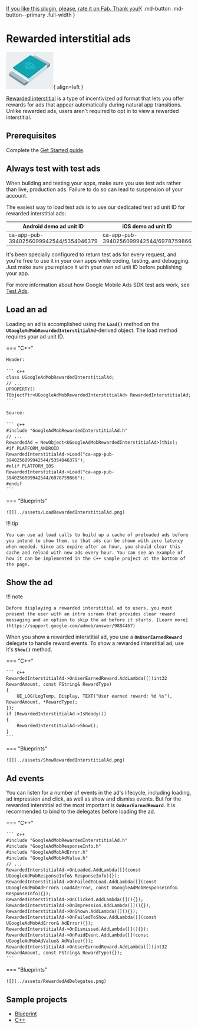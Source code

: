 [If you like this plugin, please, rate it on Fab. Thank you!](https://fab.com/s/804df971aef3){ .md-button .md-button--primary .full-width }

# Rewarded interstitial ads

![](../assets/format-rewarded-interstitial.png){ align=left }

[Rewarded interstitial](https://support.google.com/admob/answer/9884467) is a type of incentivized ad format that lets you offer rewards for ads that appear automatically during natural app transitions. Unlike rewarded ads, users aren't required to opt in to view a rewarded interstitial.

## Prerequisites

Complete the [Get Started guide](../index.md).

## Always test with test ads

When building and testing your apps, make sure you use test ads rather than live, production ads. Failure to do so can lead to suspension of your account.

The easiest way to load test ads is to use our dedicated test ad unit ID for rewarded interstitial ads:

| Android demo ad unit ID                | iOS demo ad unit ID                    |
| -------------------------------------- | -------------------------------------- |
| ca-app-pub-3940256099942544/5354046379 | ca-app-pub-3940256099942544/6978759866 |

It's been specially configured to return test ads for every request, and you're free to use it in your own apps while coding, testing, and debugging. Just make sure you replace it with your own ad unit ID before publishing your app.

For more information about how Google Mobile Ads SDK test ads work, see [Test Ads](../enable-test-ads.md).

## Load an ad

Loading an ad is accomplished using the __`Load()`__ method on the __`UGoogleAdMobRewardedInterstitialAd`__-derived object. The load method requires your ad unit ID.

=== "C++"

    Header:

    ``` c++
    class UGoogleAdMobRewardedInterstitialAd;
    // ...
    UPROPERTY()
    TObjectPtr<UGoogleAdMobRewardedInterstitialAd> RewardedInterstitialAd;
    ```

    Source:

    ``` c++
    #include "GoogleAdMobRewardedInterstitialAd.h"
    // ...
    RewardedAd = NewObject<UGoogleAdMobRewardedInterstitialAd>(this);
    #if PLATFORM_ANDROID
    RewardedInterstitialAd->Load("ca-app-pub-3940256099942544/5354046379");
    #elif PLATFORM_IOS
    RewardedInterstitialAd->Load("ca-app-pub-3940256099942544/6978759866");
    #endif
    ```

=== "Blueprints"

    ![](../assets/LoadRewardedInterstitialAd.png)

!!! tip

    You can use ad load calls to build up a cache of preloaded ads before you intend to show them, so that ads can be shown with zero latency when needed. Since ads expire after an hour, you should clear this cache and reload with new ads every hour. You can see an example of how it can be implemented in the C++ sample project at the bottom of the page.

## Show the ad

!!! note

    Before displaying a rewarded interstitial ad to users, you must present the user with an intro screen that provides clear reward messaging and an option to skip the ad before it starts. [Learn more](https://support.google.com/admob/answer/9884467)

When you show a rewarded interstitial ad, you use a __`OnUserEarnedReward`__ delegate to handle reward events. To show a rewarded interstitial ad, use it's __`Show()`__ method.

=== "C++"

    ``` c++
    RewardedInterstitialAd->OnUserEarnedReward.AddLambda([](int32 RewardAmount, const FString& RewardType)
    {
        UE_LOG(LogTemp, Display, TEXT("User earned reward: %d %s"), RewardAmount, *RewardType);
    });
    if (RewardedInterstitialAd->IsReady())
    {
        RewardedInterstitialAd->Show();
    }
    ```

=== "Blueprints"

    ![](../assets/ShowRewardedInterstitialAd.png)

## Ad events

You can listen for a number of events in the ad's lifecycle, including loading, ad impression and click, as well as show and dismiss events. But for the rewarded interstitial ad the most important is __`OnUserEarnedReward`__. It is recommended to bind to the delegates before loading the ad.

=== "C++"

    ``` c++
    #include "GoogleAdMobRewardedInterstitialAd.h"
    #include "GoogleAdMobResponseInfo.h"
    #include "GoogleAdMobAdError.h"
    #include "GoogleAdMobAdValue.h"
    // ...
    RewardedInterstitialAd->OnLoaded.AddLambda([](const UGoogleAdMobResponseInfo& ResponseInfo){});
    RewardedInterstitialAd->OnFailedToLoad.AddLambda([](const UGoogleAdMobAdError& LoadAdError, const UGoogleAdMobResponseInfo& ResponseInfo){});
    RewardedInterstitialAd->OnClicked.AddLambda([](){});
    RewardedInterstitialAd->OnImpression.AddLambda([](){});
    RewardedInterstitialAd->OnShown.AddLambda([](){});
    RewardedInterstitialAd->OnFailedToShow.AddLambda([](const UGoogleAdMobAdError& AdError){});
    RewardedInterstitialAd->OnDismissed.AddLambda([](){});
    RewardedInterstitialAd->OnPaidEvent.AddLambda([](const UGoogleAdMobAdValue& AdValue){});
    RewardedInterstitialAd->OnUserEarnedReward.AddLambda([](int32 RewardAmount, const FString& RewardType){});
    ```

=== "Blueprints"

    ![](../assets/RewardedAdDelegates.png)

## Sample projects

- [Blueprint](https://deepinnothing.github.io/sample-projects/unreal-engine/google-admob/google-admob-bp.zip)
- [C++](https://deepinnothing.github.io/sample-projects/unreal-engine/google-admob/google-admob-cpp.zip) 